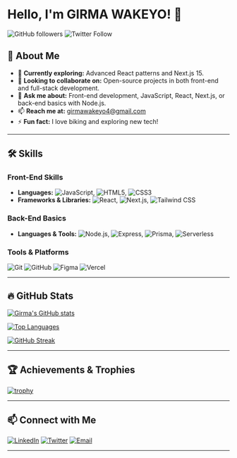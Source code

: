 # Hello, I'm GIRMA WAKEYO! 👋

![GitHub followers](https://img.shields.io/github/followers/Girma35?style=social) ![Twitter Follow](https://img.shields.io/twitter/follow/Girma880731631?style=social)

## 🚀 About Me

- 🌱 **Currently exploring:** Advanced React patterns and Next.js 15.
- 👯 **Looking to collaborate on:** Open-source projects in both front-end and full-stack development.
- 💬 **Ask me about:** Front-end development, JavaScript, React, Next.js, or back-end basics with Node.js.
- 📫 **Reach me at:** [girmawakeyo4@gmail.com](mailto:girmawakeyo4@gmail.com)
- ⚡ **Fun fact:** I love biking and exploring new tech!

---

## 🛠️ Skills

### Front-End Skills
- **Languages:** ![JavaScript](https://img.shields.io/badge/JavaScript-F7DF1E?style=for-the-badge&logo=javascript&logoColor=black), ![HTML5](https://img.shields.io/badge/HTML5-E34F26?style=for-the-badge&logo=html5&logoColor=white), ![CSS3](https://img.shields.io/badge/CSS3-1572B6?style=for-the-badge&logo=css3&logoColor=white)
- **Frameworks & Libraries:** ![React](https://img.shields.io/badge/React-20232A?style=for-the-badge&logo=react&logoColor=61DAFB), ![Next.js](https://img.shields.io/badge/Next.js-000000?style=for-the-badge&logo=nextdotjs&logoColor=white), ![Tailwind CSS](https://img.shields.io/badge/Tailwind_CSS-38B2AC?style=for-the-badge&logo=tailwind-css&logoColor=white)

### Back-End Basics
- **Languages & Tools:** ![Node.js](https://img.shields.io/badge/Node.js-339933?style=for-the-badge&logo=nodedotjs&logoColor=white), ![Express](https://img.shields.io/badge/Express-000000?style=for-the-badge&logo=express&logoColor=white), ![Prisma](https://img.shields.io/badge/Prisma-2D3748?style=for-the-badge&logo=prisma&logoColor=white), ![Serverless](https://img.shields.io/badge/Serverless-FD5750?style=for-the-badge&logo=serverless&logoColor=white)

### Tools & Platforms
![Git](https://img.shields.io/badge/Git-F05032?style=for-the-badge&logo=git&logoColor=white)
![GitHub](https://img.shields.io/badge/GitHub-181717?style=for-the-badge&logo=github&logoColor=white)
![Figma](https://img.shields.io/badge/Figma-F24E1E?style=for-the-badge&logo=figma&logoColor=white)
![Vercel](https://img.shields.io/badge/Vercel-000000?style=for-the-badge&logo=vercel&logoColor=white)

---

## 🔥 GitHub Stats

[![Girma's GitHub stats](https://github-readme-stats.vercel.app/api?username=Girma35&show_icons=true&theme=radical)](https://github.com/Girma35)

[![Top Languages](https://github-readme-stats.vercel.app/api/top-langs/?username=Girma35&layout=compact&theme=radical)](https://github.com/Girma35)

[![GitHub Streak](http://github-readme-streak-stats.herokuapp.com?user=Girma35&theme=radical)](https://git.io/streak-stats)

---

## 🏆 Achievements & Trophies

[![trophy](https://github-profile-trophy.vercel.app/?username=Girma35&theme=onedark)](https://github.com/ryo-ma/github-profile-trophy)

---

## 📫 Connect with Me

[![LinkedIn](https://img.shields.io/badge/LinkedIn-0077B5?style=for-the-badge&logo=linkedin&logoColor=white)](https://www.linkedin.com/in/girma-w-a16429263)
[![Twitter](https://img.shields.io/badge/Twitter-1DA1F2?style=for-the-badge&logo=twitter&logoColor=white)](https://twitter.com/Girma880731631)
[![Email](https://img.shields.io/badge/Email-EA4335?style=for-the-badge&logo=gmail&logoColor=white)](mailto:girmawakeyo4@gmail.com)

---

